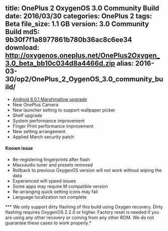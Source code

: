 title: OnePlus 2 OxygenOS 3.0 Community Build
date: 2016/03/30
categories: OnePlus 2
tags: Beta
file_size: 1.1 GB
version: 3.0 Community Build
md5: 9b30f7f1a8977861b780b36ac8c6ee34
download: http://oxygenos.oneplus.net/OnePlus2Oxygen_3.0_beta_bb10c034d8a4466d.zip
alias: 2016-03-30/op2/OnePlus_2_OygenOS_3.0_community_build/
---
* [Android 6.0.1 Marshmallow upgrade](https://www.android.com/versions/marshmallow-6-0/)
* New OnePlus Camera
* New launcher setting to support wallpaper picker
* Shelf upgrade
* System performance improvement
* Finger Print performance improvement
* New setting arrangement
* Applied March security patch

#### Known issue
* Re-registering fingerprints after flash
* Maxxaudio tuner and presets removed
* Rollback to previous OxygenOS version will not work without wiping the data
* Experienced wifi speed issues
* Some apps may require M compatible version
* Re-arranging quick setting icons may fail
* Language localization not complete

*** We only support dirty flashing of this build using Oxygen recovery. Dirty flashing requires OxygenOS 2.2.0 or higher. Factory reset is needed if you are using any other recovery or coming from any other ROM. We do not guarantee these cases to work properly.*